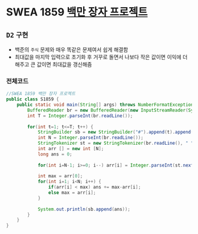 # SWEA 1859 [백만 장자 프로젝트](https://swexpertacademy.com/main/code/problem/problemDetail.do?contestProbId=AV5LrsUaDxcDFAXc)
`D2` `구현`
---
- 백준의 `주식` 문제와 매우 똑같은 문제여서 쉽게 해결함
- 최대값을 마지막 입력으로 초기화 후 거꾸로 돌면서 나보다 작은 값이면 이익에 더해주고 큰 값이면 최대값을 갱신해줌

### 전체코드
```java
//SWEA 1859 백만 장자 프로젝트
public class S1859 {
	public static void main(String[] args) throws NumberFormatException, IOException {
		BufferedReader br = new BufferedReader(new InputStreamReader(System.in));
		int T = Integer.parseInt(br.readLine());
		
		for(int t=1; t<=T; t++) {
			StringBuilder sb = new StringBuilder("#").append(t).append(" ");
			int N = Integer.parseInt(br.readLine());
			StringTokenizer st = new StringTokenizer(br.readLine(), " "); 
			int arr [] = new int [N];
			long ans = 0;
			
			for(int i=N-1; i>=0; i--) arr[i] = Integer.parseInt(st.nextToken());
			
			int max = arr[0];
			for(int i=1; i<N; i++) {
				if(arr[i] < max) ans += max-arr[i];
				else max = arr[i];
			}
			
			System.out.println(sb.append(ans));
		}
	}
}

```
